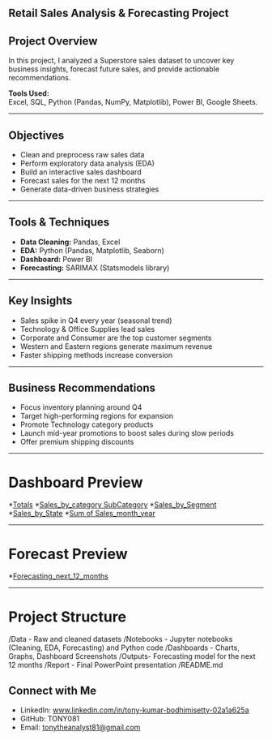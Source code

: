 ##  Retail Sales Analysis & Forecasting Project

## Project Overview
In this project, I analyzed a Superstore sales dataset to uncover key business insights, forecast future sales, and provide actionable recommendations.

**Tools Used:**  
Excel, SQL, Python (Pandas, NumPy, Matplotlib), Power BI, Google Sheets.

---

## Objectives
- Clean and preprocess raw sales data
- Perform exploratory data analysis (EDA)
- Build an interactive sales dashboard
- Forecast sales for the next 12 months
- Generate data-driven business strategies

---

 ## Tools & Techniques
- **Data Cleaning:** Pandas, Excel
- **EDA:** Python (Pandas, Matplotlib, Seaborn)
- **Dashboard:** Power BI
- **Forecasting:** SARIMAX (Statsmodels library)

---

## Key Insights
- Sales spike in Q4 every year (seasonal trend)
- Technology & Office Supplies lead sales
- Corporate and Consumer are the top customer segments
- Western and Eastern regions generate maximum revenue
- Faster shipping methods increase conversion

---

## Business Recommendations
- Focus inventory planning around Q4
- Target high-performing regions for expansion
- Promote Technology category products
- Launch mid-year promotions to boost sales during slow periods
- Offer premium shipping discounts

---

# Dashboard Preview
*[Totals](https://github.com/user-attachments/assets/509c9efa-7972-4804-a896-be1d154b89ad)
*[Sales_by_category SubCategory](https://github.com/user-attachments/assets/5d34d869-ca93-4b4f-a44b-6321cdebdad1)
*[Sales_by_Segment](https://github.com/user-attachments/assets/5ba43512-f5be-4ce4-b953-67d5003ba8bb)
*[Sales_by_State](https://github.com/user-attachments/assets/cb964ef9-6d70-4117-94fb-1ef3d3d4c93b)
*[Sum of Sales_month_year](https://github.com/user-attachments/assets/fb70667f-3573-4a0f-bc30-5d5c0f0d8bf2)

---

# Forecast Preview

*[Forecasting_next_12_months](https://github.com/user-attachments/assets/e3c7e309-570b-4b53-8aa3-7fb12847f42c)

---

# Project Structure
/Data - Raw and cleaned datasets
/Notebooks - Jupyter notebooks (Cleaning, EDA, Forecasting) and Python code
/Dashboards - Charts, Graphs, Dashboard Screenshots
/Outputs- Forecasting model for the next 12 months
/Report - Final PowerPoint presentation
/README.md

## Connect with Me
- LinkedIn: www.linkedin.com/in/tony-kumar-bodhimisetty-02a1a625a
- GitHub: TONY081
- Email: tonytheanalyst81@gmail.com
